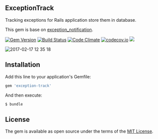 ExceptionTrack
--------------

Tracking exceptions for Rails application store them in database.

This gem is base on [exception_notification](https://github.com/smartinez87/exception_notification/).

[![Gem Version](https://badge.fury.io/rb/exception-track.svg)](https://badge.fury.io/rb/exception-track) [![Build Status](https://travis-ci.org/rails-engine/exception-track.svg)](https://travis-ci.org/rails-engine/exception-track) [![Code Climate](https://codeclimate.com/github/rails-engine/exception-track/badges/gpa.svg)](https://codeclimate.com/github/rails-engine/exception-track) [![codecov.io](https://codecov.io/github/rails-engine/exception-track/coverage.svg?branch=master)](https://codecov.io/github/rails-engine/exception-track?branch=master) [![](http://inch-ci.org/github/rails-engine/exception-track.svg?branch=master)](http://inch-ci.org/github/rails-engine/exception-track?branch=master)

![2017-02-17 12 35 18](https://cloud.githubusercontent.com/assets/5518/23052599/8e267c02-f50d-11e6-8d6e-cef0cc1991b7.png)

## Installation

Add this line to your application's Gemfile:

```ruby
gem 'exception-track'
```

And then execute:

```bash
$ bundle
```

## License

The gem is available as open source under the terms of the [MIT License](http://opensource.org/licenses/MIT).
